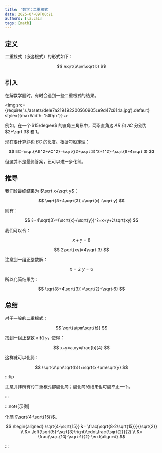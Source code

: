 ```yaml
---
title: '数学：二重根式'
date: 2025-07-09T00:21
authors: [lailai]
tags: [math]
---
```


<!-- truncate -->

## 定义

二重根式（嵌套根式）的形式如下：

$$
\sqrt{a\pm\sqrt b}
$$

## 引入

在解数学题时，有时会遇到一些二重根式的结果。

<img src={require('././assets/de1e7a219492200560905ce9d47c614a.jpg').default} style={{maxWidth: '500px'}} />

例如，在一个 $15\degree$ 的直角三角形中，两条直角边 $AB$ 和 $AC$ 分别为 $2+\sqrt 3$ 和 $1$。

现在要计算斜边 $BC$ 的长度。根据勾股定理：

$$
BC=\sqrt{AB^2+AC^2}=\sqrt{(2+\sqrt 3)^2+1^2}=\sqrt{8+4\sqrt 3}
$$

但这并不是最简答案，还可以进一步化简。

## 推导

我们设最终结果为 $\sqrt x+\sqrt y$：

$$
\sqrt{8+4\sqrt{3}}=\sqrt{x}+\sqrt{y}
$$

则有：

$$
8+4\sqrt{3}=(\sqrt{x}+\sqrt{y})^2=x+y+2\sqrt{xy}
$$

我们可以令：

$$
x+y=8
$$

$$
2\sqrt{xy}=4\sqrt{3}
$$

注意到一组正整数解：

$$
x=2,y=6
$$

所以化简结果为：

$$
\sqrt{8+4\sqrt{3}}=\sqrt{2}+\sqrt{6}
$$

## 总结

对于一般的二重根式：

$$
\sqrt{a\pm\sqrt{b}}
$$

找到一组正整数 $x$ 和 $y$，使得：

$$
x+y=a,xy=\frac{b}{4}
$$

这样就可以化简：

$$
\sqrt{a\pm\sqrt{b}}=\sqrt{x}\pm\sqrt{y}
$$

:::tip

注意并非所有的二重根式都能化简；能化简的结果也可能不止一个。

:::

:::note[示例]

化简 $\sqrt{4-\sqrt{15}}$。

$$
\begin{aligned}
  \sqrt{4-\sqrt{15}} &= \frac{\sqrt{8-2\sqrt{15}}}{\sqrt{2}} \\
  &= \left(\sqrt{5}-\sqrt{3}\right)\cdot\frac{\sqrt{2}}{2} \\
  &= \frac{\sqrt{10}-\sqrt 6}{2}
\end{aligned}
$$

:::
